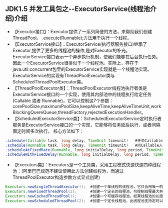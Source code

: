 ## JDK1.5 并发工具包之--ExecutorService(线程池介绍)介绍
* 【Executor接口】：Executor提供了一系列简便的方法，来帮助我们创建ThreadPool。  .execute(Runnable);方法用于执行一个线程。
* 【ExecutorService接口】：ExecutorService(执行器服务接口)继承了Executor,提供了更多的线程池的操作,是对Executor的补充。ExecutorService接口表示一个异步执行机制，使我们能够在后台执行任务。因此一个ExecutorService很类似于一个线程池。实际上，存在于java.util.concurrent包里的ExecutorService实现就是一个线程池实现。ExecutorService的实现有ThreadPoolExecutor类与ScheduledThreadPoolExecutor类。
* 【ThreadPoolExecutor类】：ThreadPoolExecutor线程池执行者类是ExecutorService接口的一个实现，使用其内部池中的线程执行给定任务(Callable 或者 Runnable)，它可以控制这7个参数：corePoolSize,maximumPoolSize,keepAliveTime,keepAliveTimeUnit,workBlockingQuereQueue,threadFactory,rejectedExecutionHandler。 
* 【ScheduledExecutorService类】：ScheduledExecutorService定时执行者服务是ExecutorService接口的一个实现，它能够将任务延后执行，或者间隔固定时间多次执行。 核心方法如下：
```java
.schedule(Callable task, long delay, TimeUnit timeunit)   #任务Callable在给定的延迟之后执行。这个方法返回一个 ScheduledFuture，ScheduledFuture.get()可以获得他的执行结果，如果没有执行完成此方法等待到callable执行完成。
.schedule(Runnable task, long delay, TimeUnit timeunit)   #同Callable入参方法，区别在Runnable方法没有返回值，即任务执行结束之后ScheduledFuture.get()返回null
.scheduleAtFixedRate(Runnable, long initialDelay, long period, TimeUnit timeunit)     #任务将被定期执行。该任务将会在首个initialDelay之后得到执行，然后每个period 时间之后重复执行。如果任务执行抛出异常，该任务将不再执行。如果没有任何异常的话，这个任务将会持续循环执行到ScheduledExecutorService被关闭。如果一个任务执行占用了比计划的时间间隔更长的时候，下一次执行将在当前执行结束执行才开始。计划任务在同一时间不会有多个线程同时执行。
.scheduleWithFixedDelay(Runnable, long initialDelay, long period, TimeUnit timeunit)  #大部分同scheduleAtFixedRate(),唯有period被解释为前一个执行的结束和下一个执行的结束之间的间隔。因此这个延迟是执行结束之间的间隔，而不是执行开始之间的间隔。
```
* 【Executors类】：Executors是一个工具类，采用工程模式快速快速四种线程池：(阿里巴巴规范不建议使用此方法创建线程池，而通过ThreadPoolExecutor构造参数方式显式创建) 
```java
Executors.newSingleThreadExecutor();  #创建一个单线程的线程池，它只会用唯一的工作线程来执行任务，也就是相当于单线程串行执行多有任务，如果这个唯一的线程以为异常结束，那么会有一个新的线程来代替它。
Executors.newFixedThreadPool(2);      #创建一个定长的线程池，可控制线程最大并发数，超出的线程会在队列中等待。使用这个线程池的时候，必须根据实际情况估算出线程的数量。 
Executors.newCachedThreadPool();      #创建一个可缓存线程池，如果线程池的长度超过处理需要，那么可灵活回收空闲线程，如果不可回收，那么新建线程。此线程池不会对线程池的大小限制，线程池的大小完全依赖与操作系统或者说JVM能够创建的最大线程大小，使用这种方式需要在代码运行的过程中通过控制并发任务的数量来控制线程的数量。 
Executors.newScheduledThreadPool(2);  #创建一个定长线程池，此线程池支持定时以及周期性执行任务的需求。 
```
